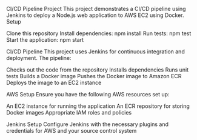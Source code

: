 CI/CD Pipeline Project
This project demonstrates a CI/CD pipeline using Jenkins to deploy a Node.js web application to AWS EC2 using Docker.
Setup

Clone this repository
Install dependencies: npm install
Run tests: npm test
Start the application: npm start

CI/CD Pipeline
This project uses Jenkins for continuous integration and deployment. The pipeline:

Checks out the code from the repository
Installs dependencies
Runs unit tests
Builds a Docker image
Pushes the Docker image to Amazon ECR
Deploys the image to an EC2 instance

AWS Setup
Ensure you have the following AWS resources set up:

An EC2 instance for running the application
An ECR repository for storing Docker images
Appropriate IAM roles and policies

Jenkins Setup
Configure Jenkins with the necessary plugins and credentials for AWS and your source control system
